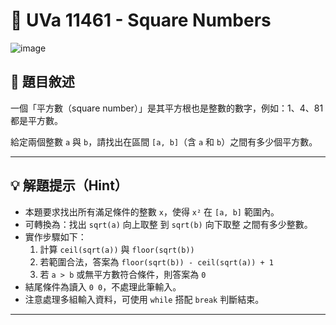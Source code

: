 # 📐 UVa 11461 - Square Numbers
![image](https://github.com/user-attachments/assets/11fe22bf-e813-4b7a-b9a3-f987a06bd54b)

## 📘 題目敘述

一個「平方數（square number）」是其平方根也是整數的數字，例如：1、4、81 都是平方數。

給定兩個整數 `a` 與 `b`，請找出在區間 `[a, b]`（含 `a` 和 `b`）之間有多少個平方數。

---

## 💡 解題提示（Hint）

- 本題要求找出所有滿足條件的整數 `x`，使得 `x²` 在 `[a, b]` 範圍內。
- 可轉換為：找出 `sqrt(a)` 向上取整 到 `sqrt(b)` 向下取整 之間有多少整數。
- 實作步驟如下：
  1. 計算 `ceil(sqrt(a))` 與 `floor(sqrt(b))`
  2. 若範圍合法，答案為 `floor(sqrt(b)) - ceil(sqrt(a)) + 1`
  3. 若 `a > b` 或無平方數符合條件，則答案為 `0`
- 結尾條件為讀入 `0 0`，不處理此筆輸入。
- 注意處理多組輸入資料，可使用 `while` 搭配 `break` 判斷結束。

---
